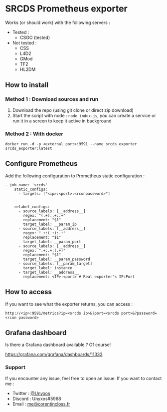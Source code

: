 # SRCDS Prometheus exporter

Works (or should work) with the following servers :

* Tested :
    * CSGO (tested)
* Not tested :
    * CSS
    * L4D2
    * GMod
    * TF2
    * HL2DM

## How to install

### Method 1 : Download sources and run

1. Download the repo (using git clone or direct zip download)
2. Start the script with node : `node index.js`, you can create a service or run it in a screen to keep it active in background

### Method 2 : With docker

`docker run -d -p <external port>:9591 --name srcds_exporter srcds_exporter:latest`

## Configure Prometheus

Add the following configuration to Prometheus static configuration :

```
- job_name: 'srcds'
    static_configs:
      - targets: ["<ip>:<port>:<rconpassword>"]


    relabel_configs:
      - source_labels: [__address__]
        regex: "(.+):.+:.+"
        replacement: "$1"
        target_label: __param_ip
      - source_labels: [__address__]
        regex: ".+:(.+):.+"
        replacement: "$1"
        target_label: __param_port
      - source_labels: [__address__]
        regex: ".+:.+:(.+)"
        replacement: "$1"
        target_label: __param_password
      - source_labels: [__param_target]
        target_label: instance
      - target_label: __address__
        replacement: <IP>:<port> # Real exporter's IP:Port
```

## How to access

If you want to see what the exporter returns, you can access :
 
 `http://<ip>:9591/metrics?ip=<srcds ip>&?port=<srcds port>&?password=<rcon password>`
 
## Grafana dashboard

Is there a Grafana dashboard available ? Of course!

https://grafana.com/grafana/dashboards/11333


### Support

If you encounter any issue, feel free to open an issue.
If you want to contact me :

* Twitter : [@Unyxos](https://twitter.com/Unyxos)
* Discord : Unyxos#5968
* Email : [me@corentincloss.fr](mailto://me@corentincloss.fr)